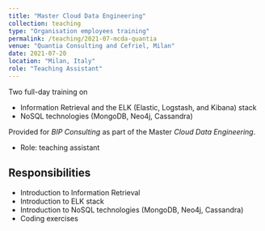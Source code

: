 ```yaml
---
title: "Master Cloud Data Engineering"
collection: teaching
type: "Organisation employees training"
permalink: /teaching/2021-07-mcda-quantia
venue: "Quantia Consulting and Cefriel, Milan"
date: 2021-07-20
location: "Milan, Italy"
role: "Teaching Assistant"
---
```


Two full-day training on 
- Information Retrieval and the ELK (Elastic, Logstash, and Kibana) stack
- NoSQL technologies (MongoDB, Neo4j, Cassandra)
  
Provided for *BIP Consulting* as part of the Master *Cloud Data Engineering*.

- Role: teaching assistant

Responsibilities
------
- Introduction to Information Retrieval
- Introduction to ELK stack
- Introduction to NoSQL technologies (MongoDB, Neo4j, Cassandra)
- Coding exercises